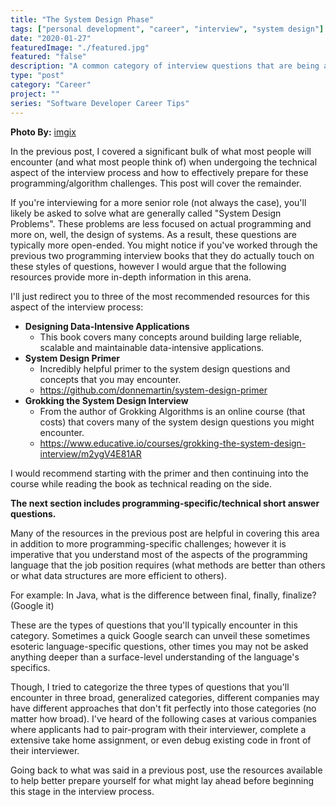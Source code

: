 ```yaml
---
title: "The System Design Phase"
tags: ["personal development", "career", "interview", "system design"]
date: "2020-01-27"
featuredImage: "./featured.jpg"
featured: "false"
description: "A common category of interview questions that are being asked of both experienced and novice software developers alike are the 'System Design' questions. I cover a couple of resources to help you prepare for these questions."
type: "post"
category: "Career"
project: ""
series: "Software Developer Career Tips"
---
```


**Photo By:** [imgix](https://unsplash.com/@imgix)

In the previous post, I covered a significant bulk of what most people will encounter (and what most people think of) when undergoing the technical aspect of the interview process and how to effectively prepare for these programming/algorithm challenges. This post will cover the remainder.

If you're interviewing for a more senior role (not always the case), you'll likely be asked to solve what are generally called "System Design Problems". These problems are less focused on actual programming and more on, well, the design of systems. As a result, these questions are typically more open-ended. You might notice if you've worked through the previous two programming interview books that they do actually touch on these styles of questions, however I would argue that the following resources provide more in-depth information in this arena.

I'll just redirect you to three of the most recommended resources for this aspect of the interview process:

- **Designing Data-Intensive Applications**
	- This book covers many concepts around building large reliable, scalable and maintainable data-intensive applications.
- **System Design Primer**
	- Incredibly helpful primer to the system design questions and concepts that you may encounter.
	- https://github.com/donnemartin/system-design-primer
- **Grokking the System Design Interview**
	- From the author of Grokking Algorithms is an online course (that costs) that covers many of the system design questions you might encounter.
	- https://www.educative.io/courses/grokking-the-system-design-interview/m2ygV4E81AR

I would recommend starting with the primer and then continuing into the course while reading the book as technical reading on the side.

**The next section includes programming-specific/technical short answer questions.** 

Many of the resources in the previous post are helpful in covering this area in addition to more programming-specific challenges; however it is imperative that you understand most of the aspects of the programming language that the job position requires (what methods are better than others or what data structures are more efficient to others). 

For example: In Java, what is the difference between final, finally, finalize? (Google it)

These are the types of questions that you'll typically encounter in this category. Sometimes a quick Google search can unveil these sometimes esoteric language-specific questions, other times you may not be asked anything deeper than a surface-level understanding of the language's specifics.

Though, I tried to categorize the three types of questions that you'll encounter in three broad, generalized categories, different companies may have different approaches that don't fit perfectly into those categories (no matter how broad). I've heard of the following cases at various companies where applicants had to pair-program with their interviewer, complete a extensive take home assignment, or even debug existing code in front of their interviewer.

Going back to what was said in a previous post, use the resources available to help better prepare yourself for what might lay ahead before beginning this stage in the interview process. 